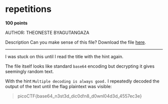 # repetitions

**100 points**

AUTHOR: THEONESTE BYAGUTANGAZA

Description
Can you make sense of this file?
Download the file [here](https://github.com/LeonGurin/picoCTF-2023/blob/main/General%20Skills/repetitions/enc_flag).

___

I was stuck on this until I read the title with the hint again.

The file itself looks like standard `base64` encoding but decrypting it gives seemingly random text.

With the hint `Multiple decoding is always good.` I repeatedly decoded the output of the text until the flag plaintext was visible:

> picoCTF{base64_n3st3d_dic0d!n8_d0wnl04d3d_4557ec3e}
